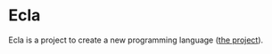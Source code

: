 # Ecla

Ecla is a project to create a new programming language ([the project](https://ydays.ynov.com/projects/3617)).
